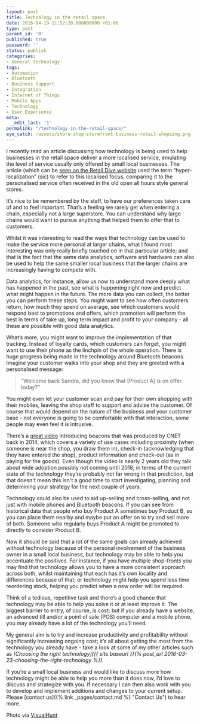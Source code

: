 ```yaml
---
layout: post
title: Technology in the retail space
date: 2016-04-19 11:52:28.000000000 +01:00
type: post
parent_id: '0'
published: true
password: ''
status: publish
categories:
- General technology
tags:
- Automation
- Bluetooth
- Business Support
- Integration
- Internet of Things
- Mobile Apps
- Technology
- User Experience
meta:
  _edit_last: '1'
permalink: "/technology-in-the-retail-space/"
eye_catch: /assets/store-shop-storefront-business-retail-shopping.png
---
```

I recently read an article discussing how technology is being used to help businesses in the retail space deliver a more localised service, emulating the level of service usually only offered by small local businesses. The article (which can be [seen on the Retail Dive website](http://www.retaildive.com/news/what-is-hyper-localization-and-what-does-it-mean-for-retailers/415092/) used the term “hyper-localization” (sic) to refer to this localised focus, comparing it to the personalised service often received in the old open all hours style general stores.

It’s nice to be remembered by the staff, to have our preferences taken care of and to feel important. That’s a feeling we rarely get when entering a chain, especially not a large superstore. You can understand why large chains would want to pursue anything that helped them to offer that to customers.

<!--more-->

Whilst it was interesting to read the ways that technology can be used to make the service more personal at larger chains, what I found most interesting was only really briefly touched on in that particular article; and that is the fact that the same data analytics, software and hardware can also be used to help the same smaller local business that the larger chains are increasingly having to compete with.

Data analytics, for instance, allow us now to understand more deeply what has happened in the past, see what is happening right now and predict what might happen in the future. The more data you can collect, the better you can perform these steps. You might want to see how often customers return, how much they spend on average, see which customers would respond best to promotions and offers, which promotion will perform the best in terms of take up, long term impact and profit to your company - all these are possible with good data analytics.

What’s more, you might want to improve the implementation of that tracking. Instead of loyalty cards, which customers can forget, you might want to use their phone as the linchpin of the whole operation. There is huge progress being made in the technology around Bluetooth beacons. Imagine your customer walks into your shop and they are greeted with a personalised message:

> “Welcome back Sandra, did you know that [Product A] is on offer today?”

You might even let your customer scan and pay for their own shopping with their mobiles, leaving the shop staff to support and advise the customer. Of course that would depend on the nature of the business and your customer base - not everyone is going to be comfortable with that interaction, some people may even feel it is intrusive.

There’s a [great video](https://www.youtube.com/watch?v=ZGL0HpNm5BY) introducing beacons that was produced by CNET back in 2014, which covers a variety of use cases including proximity (when someone is near the shop, you draw them in), check-in (acknowledging that they have entered the shop), product information and check-out (as in paying for the goods). Even though the video is nearly 2 years old they talk about wide adoption possibly not coming until 2018; in terms of the current state of the technology they’re probably not far wrong in that prediction, but that doesn't mean this isn't a good time to start investigating, planning and determining your strategy for the next couple of years.

Technology could also be used to aid up-selling and cross-selling, and not just with mobile phones and Bluetooth beacons. If you can see from historical data that people who buy Product A sometimes buy Product B, so you can place them nearby and maybe put an offer on to try and sell more of both. Someone who regularly buys Product A might be promoted to directly to consider Product B.

Now it should be said that a lot of the same goals can already achieved without technology because of the personal involvement of the business owner in a small local business, but technology may be able to help you accentuate the positives. For instance, if you have multiple shop-fronts you may find that technology allows you to have a more consistent approach across both, whilst maintaining that each has it’s own locality and differences because of that; or technology might help you spend less time reordering stock, helping you predict when a new order will be required.

Think of a tedious, repetitive task and there’s a good chance that technology may be able to help you solve it or at least improve it. The biggest barrier to entry, of course, is cost; but if you already have a website, an advanced till and/or a point of sale (POS) computer and a mobile phone, you may already have a lot of the technology you’ll need.

My general aim is to try and increase productivity and profitability without significantly increasing ongoing cost; it’s all about getting the most from the technology you already have - take a look at some of my other articles such as _[Choosing the right technology]({{ site.baseurl }}{% post_url 2016-03-23-choosing-the-right-technology %})._

If you’re a small local business and would like to discuss more how technology might be able to help you more than it does now, I’d love to discuss and strategize with you. If necessary I can then also work with you to develop and implement additions and changes to your current setup. Please [contact us]({% link _pages/contact.md %} "Contact Us") to hear more.

Photo via [VisualHunt](https://visualhunt.com/)
